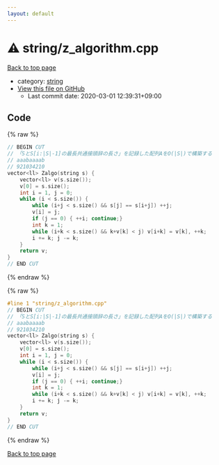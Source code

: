 ```yaml
---
layout: default
---
```


<!-- mathjax config similar to math.stackexchange -->
<script type="text/javascript" async
  src="https://cdnjs.cloudflare.com/ajax/libs/mathjax/2.7.5/MathJax.js?config=TeX-MML-AM_CHTML">
</script>
<script type="text/x-mathjax-config">
  MathJax.Hub.Config({
    TeX: { equationNumbers: { autoNumber: "AMS" }},
    tex2jax: {
      inlineMath: [ ['$','$'] ],
      processEscapes: true
    },
    "HTML-CSS": { matchFontHeight: false },
    displayAlign: "left",
    displayIndent: "2em"
  });
</script>

<script type="text/javascript" src="https://cdnjs.cloudflare.com/ajax/libs/jquery/3.4.1/jquery.min.js"></script>
<script src="https://cdn.jsdelivr.net/npm/jquery-balloon-js@1.1.2/jquery.balloon.min.js" integrity="sha256-ZEYs9VrgAeNuPvs15E39OsyOJaIkXEEt10fzxJ20+2I=" crossorigin="anonymous"></script>
<script type="text/javascript" src="../../assets/js/copy-button.js"></script>
<link rel="stylesheet" href="../../assets/css/copy-button.css" />


# :warning: string/z_algorithm.cpp

<a href="../../index.html">Back to top page</a>

* category: <a href="../../index.html#b45cffe084dd3d20d928bee85e7b0f21">string</a>
* <a href="{{ site.github.repository_url }}/blob/master/string/z_algorithm.cpp">View this file on GitHub</a>
    - Last commit date: 2020-03-01 12:39:31+09:00




## Code

<a id="unbundled"></a>
{% raw %}
```cpp
// BEGIN CUT
// 「SとS[i:|S|-1]の最長共通接頭辞の長さ」を記録した配列AをO(|S|)で構築する
// aaabaaaab
// 921034210
vector<ll> Zalgo(string s) {
    vector<ll> v(s.size());
    v[0] = s.size();
    int i = 1, j = 0;
    while (i < s.size()) {
        while (i+j < s.size() && s[j] == s[i+j]) ++j;
        v[i] = j;
        if (j == 0) { ++i; continue;}
        int k = 1;
        while (i+k < s.size() && k+v[k] < j) v[i+k] = v[k], ++k;
        i += k; j -= k;
    }
	return v;
}
// END CUT
```
{% endraw %}

<a id="bundled"></a>
{% raw %}
```cpp
#line 1 "string/z_algorithm.cpp"
// BEGIN CUT
// 「SとS[i:|S|-1]の最長共通接頭辞の長さ」を記録した配列AをO(|S|)で構築する
// aaabaaaab
// 921034210
vector<ll> Zalgo(string s) {
    vector<ll> v(s.size());
    v[0] = s.size();
    int i = 1, j = 0;
    while (i < s.size()) {
        while (i+j < s.size() && s[j] == s[i+j]) ++j;
        v[i] = j;
        if (j == 0) { ++i; continue;}
        int k = 1;
        while (i+k < s.size() && k+v[k] < j) v[i+k] = v[k], ++k;
        i += k; j -= k;
    }
	return v;
}
// END CUT

```
{% endraw %}

<a href="../../index.html">Back to top page</a>

